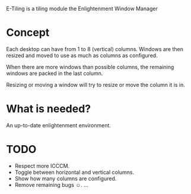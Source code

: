 E-Tiling is a tiling module the Enlightenment Window Manager

Concept
=======

Each desktop can have from 1 to 8 (vertical) columns.
Windows are then resized and moved to use as much as columns as configured.

When there are more windows than possible columns, the remaining windows are
packed in the last column.

Resizing or moving a window will try to resize or move the column it is in.

What is needed?
===============

An up-to-date enlightenment environment.

TODO
====

- Respect more ICCCM.
- Toggle between horizontal and vertical columns.
- Show how many columns are configured.
- Remove remaining bugs ☺.
…
